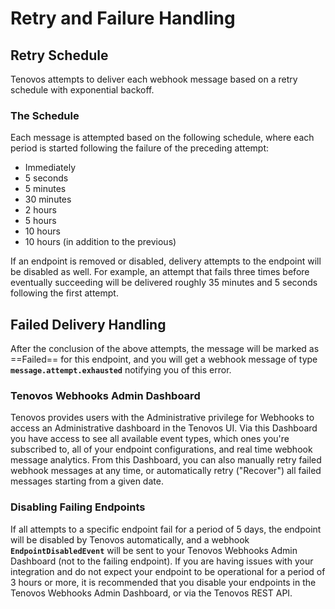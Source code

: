 # Retry and Failure Handling

## Retry Schedule

Tenovos attempts to deliver each webhook message based on a retry schedule with exponential backoff.

### The Schedule

Each message is attempted based on the following schedule, where each period is started following the failure of the preceding attempt:

- Immediately
- 5 seconds
- 5 minutes
- 30 minutes
- 2 hours
- 5 hours
- 10 hours
- 10 hours (in addition to the previous)

If an endpoint is removed or disabled, delivery attempts to the endpoint will be disabled as well.  For example, an attempt that fails three times before eventually succeeding will be delivered roughly 35 minutes and 5 seconds following the first attempt.

## Failed Delivery Handling

After the conclusion of the above attempts, the message will be marked as ==Failed== for this endpoint, and you will get a webhook message of type 
**`message.attempt.exhausted`** notifying you of this error.

### Tenovos Webhooks Admin Dashboard

Tenovos provides users with the Administrative privilege for Webhooks to access an Administrative dashboard in the Tenovos UI.  Via this Dashboard you have access to see all available event types, which ones you're subscribed to, all of your endpoint configurations, and real time webhook message analytics.  From this Dashboard, you can also manually retry failed webhook messages at any time, or automatically retry ("Recover") all failed messages starting from a given date.

### Disabling Failing Endpoints

If all attempts to a specific endpoint fail for a period of 5 days, the endpoint will be disabled by Tenovos automatically, and a webhook **`EndpointDisabledEvent`** will be sent to your Tenovos Webhooks Admin Dashboard (not to the failing endpoint).  If you are having issues with your integration and do not expect your endpoint to be operational for a period of 3 hours or more, it is recommended that you disable your endpoints in the Tenovos Webhooks Admin Dashboard, or via the Tenovos REST API.